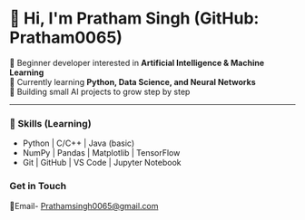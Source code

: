 # 👋 Hi, I'm Pratham Singh (GitHub: Pratham0065)

🤖 Beginner developer interested in **Artificial Intelligence & Machine Learning**  
🌱 Currently learning **Python, Data Science, and Neural Networks**  
🚀 Building small AI projects to grow step by step  

---

### 🔧 Skills (Learning)
- Python | C/C++ | Java (basic)  
- NumPy | Pandas | Matplotlib | TensorFlow
- Git | GitHub | VS Code | Jupyter Notebook



### Get in Touch
📧Email- Prathamsingh0065@gmail.com
